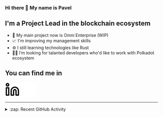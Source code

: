 ### Hi there 👋 My name is Pavel

## I'm a Project Lead in the blockchain ecosystem 

- 🚀 My main project now is Omni Enterprise (WIP)
- 📈 I'm improving my management skills
- ⚙️ I still learning technologies like Rust
- 🧑‍💻 I’m looking for talanted developers who'd like to work with Polkadot ecosystem

## You can find me in
[![website](./img/linkedin-light.svg)](https://www.linkedin.com/in/golovkinpl/)
[![website](./img/linkedin-dark.svg)](https://www.linkedin.com/in/golovkinpl/)

---

<details>
  <summary>:zap: Recent GitHub Activity</summary>
  
<!--START_SECTION:activity-->
1. 🎉 Merged PR [#890](https://github.com/novasamatech/metadata-portal/pull/890) in [novasamatech/metadata-portal](https://github.com/novasamatech/metadata-portal)
2. 🎉 Merged PR [#889](https://github.com/novasamatech/metadata-portal/pull/889) in [novasamatech/metadata-portal](https://github.com/novasamatech/metadata-portal)
3. ❗ Opened issue [#1933](https://github.com/novasamatech/nova-spektr/issues/1933) in [novasamatech/nova-spektr](https://github.com/novasamatech/nova-spektr)
4. 🗣 Commented on [#1919](https://github.com/novasamatech/nova-spektr/issues/1919#issuecomment-2208747670) in [novasamatech/nova-spektr](https://github.com/novasamatech/nova-spektr)
5. 🗣 Commented on [#1785](https://github.com/novasamatech/nova-spektr/issues/1785#issuecomment-2208734763) in [novasamatech/nova-spektr](https://github.com/novasamatech/nova-spektr)
<!--END_SECTION:activity-->

</details>
